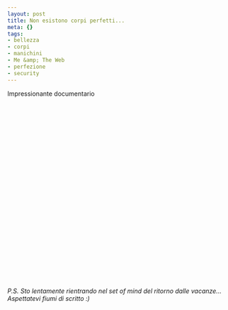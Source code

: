 ```yaml
--- 
layout: post
title: Non esistono corpi perfetti...
meta: {}
tags: 
- bellezza
- corpi
- manichini
- Me &amp; The Web
- perfezione
- security
---
```

Impressionante documentario  
  
<object width="535" height="400"><param name="movie" value="http://www.youtube.com/v/uM-0nUy7Ye0&rel=1"></param><param name="wmode" value="transparent"></param><embed src="http://www.youtube.com/v/uM-0nUy7Ye0&rel=1" type="application/x-shockwave-flash" wmode="transparent" width="535" height="400"></embed></object>  
  
*P.S. Sto lentamente rientrando nel set of mind del ritorno dalle vacanze... Aspettatevi fiumi di scritto :)*  
  
 
